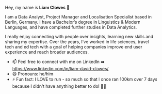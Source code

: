 Hey, my name is **Liam Clowes** 👋

I am a Data Analyst, Project Manager and Localisation Specialist based in Berlin, Germany. I have a Bachelor’s degree in Linguistics & Modern Languages, and have completed further studies in Data Analytics.

I really enjoy connecting with people over insights, learning new skills and sharing my expertise. Over the years, I’ve worked in life sciences, travel tech and ed tech with a goal of helping companies improve end user experience and reach broader audiences.
- 📫 Feel free to connect with me on LinkedIn ➡️ https://www.linkedin.com/in/liam-david-clowes/
- 😄 Pronouns: he/him
- ⚡ Fun fact: I LOVE to run - so much so that I once ran 100km over 7 days because I didn't have anything better to do! 🏃‍♂️

<!---
liam-clowes/liam-clowes is a ✨ special ✨ repository because its `README.md` (this file) appears on your GitHub profile.
You can click the Preview link to take a look at your changes.
--->
